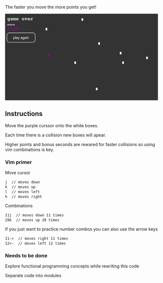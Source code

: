 The faster you move the more points you get!

![screenshot](./portfolio_vim.jpg)

## Instructions

Move the purple curssor onto the white boxes.

Each time there is a collision new boxes will apear.

Higher points and bonus seconds are rewared for faster collisions so using vim combinations is key.

### Vim primer

Move cursor
```
j  // moves down
k  // moves up
l  // moves left
h  // moves right
```

Combinations
```
11j  // moves down 11 times
28k  // moves up 28 times
```

If you just want to practice number combos you can also use the arrow keys
```
11->  // moves right 11 times
12<-  // moves left 12 times
```

### Needs to be done
Explore functional programming concepts while rewriting this code

Separate code into modules
